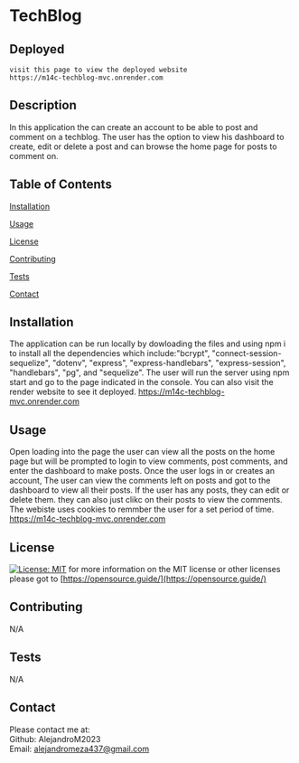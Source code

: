 # TechBlog

## Deployed
    visit this page to view the deployed website
    https://m14c-techblog-mvc.onrender.com
    

## Description

  In this application the can create an account to be able to post and comment on a techblog. The user has the option to view his dashboard to create, edit or delete a post and can browse the home page for posts to comment on.



## Table of Contents

  [Installation](#installation)

  [Usage](#usage)

  [License](#license)

  [Contributing](#contributing)

  [Tests](#tests)

  [Contact](#tests)


## Installation

  The application can be run locally by dowloading the files and using npm i to install all the dependencies which include:"bcrypt", "connect-session-sequelize", "dotenv", "express", "express-handlebars", "express-session", "handlebars", "pg", and "sequelize". The user will run the server using npm start and go to the page indicated in the console. You can also visit the render website to see it deployed.
  https://m14c-techblog-mvc.onrender.com


## Usage

  Open loading into the page the user can view all the posts on the home page but will be prompted to login to view comments, post comments, and enter the dashboard to make posts. Once the user logs in or creates an account, The user can view the comments left on posts and got to the dashboard to view all their posts. If the user has any posts, they can edit or delete them. they can also just clikc on their posts to view the comments. The webiste uses cookies to remmber the user for a set period of time.
https://m14c-techblog-mvc.onrender.com
## License
  
[![License: MIT](https://img.shields.io/badge/License-MIT-yellow.svg)](https://opensource.org/licenses/MIT) for more information on the MIT license or other licenses please got to [https://opensource.guide/](https://opensource.guide/)

## Contributing

  N/A

## Tests

  N/A

## Contact

  Please contact me at:\
Github: AlejandroM2023\
 Email: alejandromeza437@gmail.com
  

